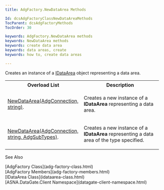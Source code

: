 ```yaml
---
title: AdgFactory.NewDataArea Methods

Id: dcsAdgFactoryClassNewDataAreaMethods
TocParent: dcsAdgFactoryMethods
TocOrder: 30

keywords: AdgFactory.NewDataArea methods
keywords: NewDataArea methods
keywords: create data area
keywords: data areas, create
keywords: how to, create data areas

---
```


Creates an instance of a [IDataArea](idataarea-class.html) object representing a data area.
<br />

<table class="dtTABLE" id="Table5" x-use-null-cells="x-use-null-cells" style="border-spacing: 0px;     x-cell-content-align: Top" cellspacing="0">
          <colgroup span="1">
            <col span="1" style="WIDTH: 40%" />
            <col span="1" style="WIDTH: 50%" />
          </colgroup>
          <tr>
            <th colspan="1" rowspan="1">
							Overload List
						</th>
            <th colspan="1" rowspan="1">
							Description</th>
          </tr>
          <tr>
            <td colspan="1" rowspan="1">

[ NewDataArea(AdgConnection, string)](adg-factory-class-new-dataarea-method1.html).
</td>
            <td colspan="1" rowspan="1">

Creates a new instance of a **IDataArea** representing a data area.
</td>
          </tr>
          <tr>
            <td colspan="1" rowspan="1">

[NewDataArea(AdgConnection, string, AdgSubTypes)](adg-factory-class-new-dataarea-method2.html).
</td>
            <td colspan="1" rowspan="1">

Creates a new instance of a **IDataArea** representing a data area of the type specified.
</td>
          </tr>
</table>

See Also

<dl />
      [AdgFactory Class](adg-factory-class.html)
      <br />
      [AdgFactory Members](adg-factory-members.html)
      <br />
      [IDataArea Class](idataarea-class.html)
      <br />
      [ASNA.DataGate.Client Namespace](datagate-client-namespace.html)


